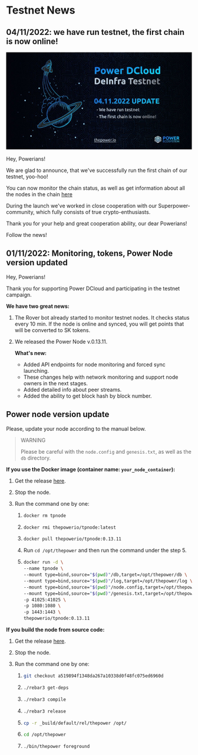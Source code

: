 # Testnet News

## 04/11/2022: we have run testnet, the first chain is now online!

![pic](resources/pic2.jpg)

Hey, Powerians!

We are glad to announce, that we've successfully run the first chain of our testnet, yoo-hoo!

You can now monitor the chain status, as well as get information about all the nodes in the chain [here](https://zabbix.thepower.io/zabbix.php?action=dashboard.view)

During the launch we've worked in close cooperation with our Superpower-community, which fully consists of true crypto-enthusiasts.

Thank you for your help and great cooperation ability, our dear Powerians!

Follow the news!

## 01/11/2022: Monitoring, tokens, Power Node version updated

Hey, Powerians!

Thank you for supporting Power DCloud and participating in the testnet campaign.

**We have two great news:**

1. The Rover bot already started to monitor testnet nodes. It checks status every 10 min. If the node is online and synced, you will get points that will be converted to SK tokens.

2. We released the Power Node v.0.13.11.

   **What's new:**
      - Added API endpoints for node monitoring and forced sync launching.
      - These changes help with network monitoring and support node owners in the next stages.
      - Added detailed info about peer streams.
      - Added the ability to get block hash by block number.

## Power node version update

Please, update your node according to the manual below.

> WARNING
> 
> Please be careful with the `node.config` and `genesis.txt`, as well as the `db` directory.


**If you use the Docker image (container name: `your_node_container`):**

1. Get the release [here](https://hub.docker.com/r/thepowerio/tpnode).
2. Stop the node.
3. Run the command one by one:

    1. ```bash
       docker rm tpnode
       ``` 
       
    2. ```bash
       docker rmi thepowerio/tpnode:latest
       ```
       
    3. ```bash
       docker pull thepowerio/tpnode:0.13.11
       ```
    
    4. Run `cd /opt/thepower` and then run the command under the step 5.
       
    5. ```bash
       docker run -d \
       --name tpnode \
       --mount type=bind,source="$(pwd)"/db,target=/opt/thepower/db \
       --mount type=bind,source="$(pwd)"/log,target=/opt/thepower/log \
       --mount type=bind,source="$(pwd)"/node.config,target=/opt/thepower/node.config \
       --mount type=bind,source="$(pwd)"/genesis.txt,target=/opt/thepower/genesis.txt \
       -p 41025:41025 \
       -p 1080:1080 \
       -p 1443:1443 \
       thepowerio/tpnode:0.13.11
       ```

**If you build the node from source code:**

1. Get the release [here](https://github.com/thepower/tpnode/releases/tag/v0.13.11).
2. Stop the node.
3. Run the command one by one:

    1. ```bash
       git checkout a519894f1348da267a10338d0f48fc075ed6960d
       ```
       
    2. ```bash
       ./rebar3 get-deps
       ```
       
    3. ```bash
       ./rebar3 compile
       ```
       
    4. ```bash
       ./rebar3 release
       ```
       
    5. ```bash
       cp -r _build/default/rel/thepower /opt/
       ```
       
    6. ```bash
       cd /opt/thepower
       ```
       
    7. ```bash
       ./bin/thepower foreground
       ```
